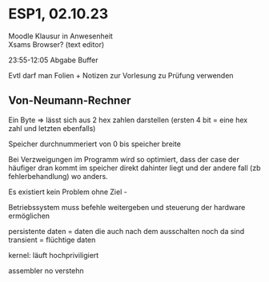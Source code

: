 # ESP1, 02.10.23

Moodle Klausur in Anwesenheit  
Xsams Browser? (text editor)

23:55-12:05 Abgabe Buffer

Evtl darf man Folien + Notizen zur Vorlesung zu Prüfung verwenden

## Von-Neumann-Rechner
Ein Byte => lässt sich aus 2 hex zahlen darstellen (ersten 4 bit = eine hex zahl und letzten ebenfalls)

Speicher durchnummeriert von 0 bis speicher breite

Bei Verzweigungen im Programm wird so optimiert, dass der case
der häufiger dran kommt im speicher direkt dahinter liegt und der andere fall (zb fehlerbehandlung)
wo anders.


Es existiert kein Problem ohne Ziel -

Betriebssystem muss befehle weitergeben und steuerung der hardware ermöglichen

persistente daten = daten die auch nach dem ausschalten noch da sind  
transient = flüchtige daten

kernel: läuft hochpriviligiert

assembler no verstehn